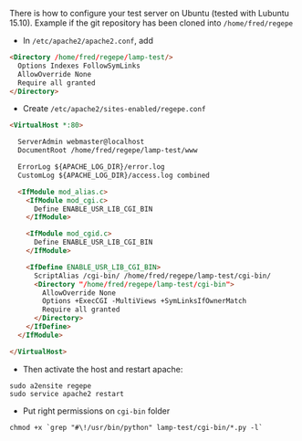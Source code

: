 There is how to configure your test server on Ubuntu (tested with Lubuntu 15.10). Example if the git repository has been cloned into `/home/fred/regepe`

* In `/etc/apache2/apache2.conf`, add
```html
<Directory /home/fred/regepe/lamp-test/>
  Options Indexes FollowSymLinks
  AllowOverride None
  Require all granted
</Directory>
```
* Create `/etc/apache2/sites-enabled/regepe.conf`
```html
<VirtualHost *:80>

  ServerAdmin webmaster@localhost
  DocumentRoot /home/fred/regepe/lamp-test/www

  ErrorLog ${APACHE_LOG_DIR}/error.log
  CustomLog ${APACHE_LOG_DIR}/access.log combined

  <IfModule mod_alias.c>
    <IfModule mod_cgi.c>
      Define ENABLE_USR_LIB_CGI_BIN
    </IfModule>

    <IfModule mod_cgid.c>
      Define ENABLE_USR_LIB_CGI_BIN
    </IfModule>

    <IfDefine ENABLE_USR_LIB_CGI_BIN>
      ScriptAlias /cgi-bin/ /home/fred/regepe/lamp-test/cgi-bin/
      <Directory "/home/fred/regepe/lamp-test/cgi-bin">
        AllowOverride None
        Options +ExecCGI -MultiViews +SymLinksIfOwnerMatch
        Require all granted
      </Directory>
    </IfDefine>
  </IfModule>

</VirtualHost>
```

* Then activate the host and restart apache:
```shell
sudo a2ensite regepe
sudo service apache2 restart
```

* Put right permissions on `cgi-bin` folder
```shell
chmod +x `grep "#\!/usr/bin/python" lamp-test/cgi-bin/*.py -l`
```
